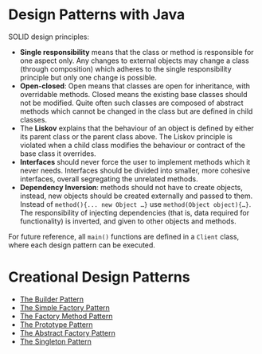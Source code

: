 # Design Patterns with Java #

SOLID design principles:

+ __Single responsibility__ means that the class or method is responsible for one aspect only. Any changes to external objects may change a class (through composition) which adheres to the single responsibility principle but only one change is possible.
+ __Open-closed__: Open means that classes are open for inheritance, with overridable methods. Closed means the existing base classes should not be modified. Quite often such classes are composed of abstract methods which cannot be changed in the class but are defined in child classes.
+ The __Liskov__ explains that the behaviour of an object is defined by either its parent class or the parent class above. The Liskov principle is violated when a child class modifies the behaviour or contract of the base class it overrides.
+ __Interfaces__ should never force the user to implement methods which it never needs. Interfaces should be divided into smaller, more cohesive interfaces, overall segregating the unrelated methods.
+ __Dependency Inversion__: methods should not have to create objects, instead, new objects should be created externally and passed to them. Instead of `method(){... new Object …}` use `method(Object object){…}`. The responsibility of injecting dependencies (that is, data required for functionality) is inverted, and given to other objects and methods.

For future reference, all `main()` functions are defined in a `Client` class, where each design pattern can be executed. 

# Creational Design Patterns #

+ [The Builder Pattern](BuilderPattern.md)
+ [The Simple Factory Pattern](SimpleFactoryPattern.md)
+ [The Factory Method Pattern](FactoryMethodPattern.md)
+ [The Prototype Pattern](PrototypePattern.md)
+ [The Abstract Factory Pattern](AbstractFactoryPattern.md)
+ [The Singleton Pattern](SingletonPattern.md)
